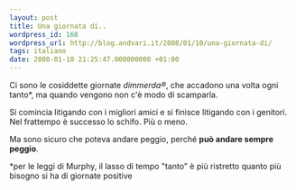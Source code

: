 ```yaml
---
layout: post
title: Una giornata di..
wordpress_id: 168
wordpress_url: http://blog.andvari.it/2008/01/10/una-giornata-di/
tags: italiano
date: 2008-01-10 21:25:47.000000000 +01:00
---
```

Ci sono le cosiddette giornate <em>dimmerda®</em>, che accadono una volta ogni tanto*, ma quando vengono non c'è modo di scamparla.

Si comincia litigando con i migliori amici e si finisce litigando con i genitori. Nel frattempo è successo lo schifo. Più o meno.

Ma sono sicuro che poteva andare peggio, perché <strong>può andare sempre peggio</strong>.

*per le leggi di Murphy, il lasso di tempo "tanto" è più ristretto quanto più bisogno si ha di giornate positive

